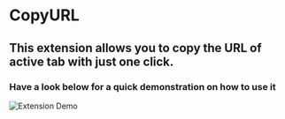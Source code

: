 # CopyURL

## This extension allows you to copy the URL of active tab with just one click.

### Have a look below for a quick demonstration on how to use it 

![Extension Demo](images/howToUse.gif)
